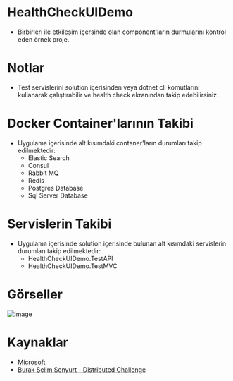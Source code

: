 # HealthCheckUIDemo

- Birbirleri ile etkileşim içersinde olan component'ların durmularını kontrol eden örnek proje.

# Notlar

- Test servislerini solution içerisinden veya dotnet cli komutlarını kullanarak çalıştırabilir ve health check ekranından takip edebilirsiniz.

# Docker Container'larının Takibi

- Uygulama içerisinde alt kısımdaki contaner'ların durumları takip edilmektedir:
  - Elastic Search
  - Consul
  - Rabbit MQ
  - Redis
  - Postgres Database
  - Sql Server Database

# Servislerin Takibi

- Uygulama içerisinde solution içerisinde bulunan alt kısımdaki servislerin durumları takip edilmektedir:
  - HealthCheckUIDemo.TestAPI
  - HealthCheckUIDemo.TestMVC


# Görseller

![image](https://github.com/user-attachments/assets/1e2edede-76b6-4cab-b5bd-c3e7ca2223ba)


# Kaynaklar

- [Microsoft](https://learn.microsoft.com/en-us/dotnet/architecture/microservices/implement-resilient-applications/monitor-app-health)
- [Burak Selim Senyurt - Distributed Challenge](https://github.com/buraksenyurt/DistributedChallenge)
